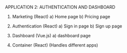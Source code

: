 APPLICATION 2: AUTHENTICATION AND DASHBOARD
 
  1) Marketing (React)
    a) Home page
    b) Pricing page

  2) Authentication (React)
    a) Sign in page
    b) Sign up page
  
  3) Dashboard (Vue.js)
    a) dashboard page
  
  4) Container (React) (Handles different apps)

